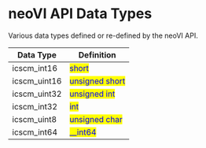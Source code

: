 # neoVI API Data Types

Various data types defined or re-defined by the neoVI API.

| Data Type     | Definition                                      |
| ------------- | ----------------------------------------------- |
| icscm\_int16  | <mark style="color:blue;">short</mark>          |
| icscm\_uint16 | <mark style="color:blue;">unsigned short</mark> |
| icscm\_uint32 | <mark style="color:blue;">unsigned int</mark>   |
| icscm\_int32  | <mark style="color:blue;">int</mark>            |
| icscm\_uint8  | <mark style="color:blue;">unsigned char</mark>  |
| icscm\_int64  | <mark style="color:blue;">\_\_int64</mark>      |

